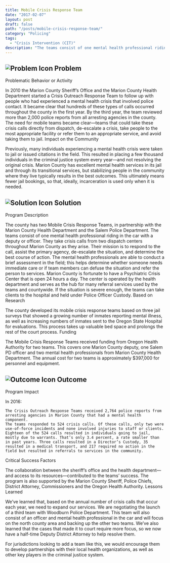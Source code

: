 ```yaml
---
title: Mobile Crisis Response Team
date: "2017-02-07"
layout: post
draft: false
path: "/posts/mobile-crisis-response-team/"
category: "Policing"
tags:
  - "Crisis Intervention (CIT)"
description: "The teams consist of one mental health professional riding in the car with a deputy or officer. They take crisis calls from two dispatch centers throughout Marion County as they arise."
---
```

## ![Problem Icon](https://github.com/google/material-design-icons/raw/master/alert/1x_web/ic_error_outline_black_48dp.png "Problem") Problem

Problematic Behavior or Activity

In 2010 the Marion County Sheriff’s Office and the Marion County Health Department started a Crisis Outreach Response Team to follow up with people who had experienced a mental health crisis that involved police contact. It became clear that hundreds of these types of calls occurred throughout the county in the first year. By the third year, the team reviewed more than 2,000 police reports from all arresting agencies in the county. The need for mobile teams became clear—teams that could take these crisis calls directly from dispatch, de-escalate a crisis, take people to the most appropriate facility or refer them to an appropriate service, and avoid taking them to jail.
Impact on the Community

Previously, many individuals experiencing a mental health crisis were taken to jail or issued citations in the field. This resulted in placing a few thousand individuals in the criminal justice system every year—and not resolving the original crisis. Marion County has excellent mental health services in its jail and through its transitional services, but stabilizing people in the community where they live typically results in the best outcomes. This ultimately means fewer jail bookings, so that, ideally, incarceration is used only when it is needed.

## ![Solution Icon](https://github.com/google/material-design-icons/raw/master/action/1x_web/ic_lightbulb_outline_black_48dp.png "Solution") Solution

Program Description

The county has two Mobile Crisis Response Teams, in partnership with the Marion County Health Department and the Salem Police Department. The teams consist of one mental health professional riding in the car with a deputy or officer. They take crisis calls from two dispatch centers throughout Marion County as they arise. Their mission is to respond to the call, assist the primary agency, de-escalate the situation, and determine the best course of action. The mental health professionals are able to conduct a brief assessment in the field; this helps determine whether someone needs immediate care or if team members can defuse the situation and refer the person to services. Marion County is fortunate to have a Psychiatric Crisis Center that is open 24 hours a day. The center is operated by the health department and serves as the hub for many referral services used by the teams and countywide. If the situation is severe enough, the teams can take clients to the hospital and held under Police Officer Custody.
Based on Research

The county developed its mobile crisis response teams based on three jail surveys that showed a growing number of inmates reporting mental illness, as well as increasing numbers of inmates sent to the Oregon State Hospital for evaluations. This process takes up valuable bed space and prolongs the rest of the court process.
Funding

The Mobile Crisis Response Teams received funding from Oregon Health Authority for two teams. This covers one Marion County deputy, one Salem PD officer and two mental health professionals from Marion County Health Department. The annual cost for two teams is approximately $397,000 for personnel and equipment.

## ![Outcome Icon](https://github.com/google/material-design-icons/raw/master/action/1x_web/ic_view_list_black_48dp.png "Outcome") Outcome

Program Impact

In 2016:

    The Crisis Outreach Response Teams received 2,764 police reports from arresting agencies in Marion County that had a mental health component.
    The teams responded to 524 crisis calls. Of these calls, only two were use-of-force incidents and none involved injuries to staff or clients. Eighteen of the 524 calls resulted in individuals going to jail, mostly due to warrants. That’s only 3.4 percent, a rate smaller than in past years. Three calls resulted in a Director’s Custody, 35 resulted in a medical transport, and 217 required no action in the field but resulted in referrals to services in the community.

Critical Success Factors

The collaboration between the sheriff’s office and the health department—and access to its resources—contributed to the teams’ success. The program is also supported by the Marion County Sheriff, Police Chiefs, District Attorney, Commissioners and the Oregon Health Authority.
Lessons Learned

We’ve learned that, based on the annual number of crisis calls that occur each year, we need to expand our services. We are negotiating the launch of a third team with Woodburn Police Department. This team will also consist of an officer and mental health professional in the car and will focus on the north county area and backing up the other two teams. We’ve also learned that the cases that made it to court require more focus, so we now have a half-time Deputy District Attorney to help resolve them.

For jurisdictions looking to add a team like this, we would encourage them to develop partnerships with their local health organizations, as well as other key players in the criminal justice system.